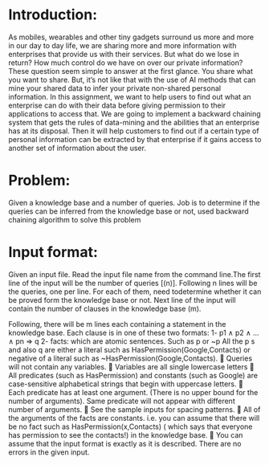 # Introduction:
As mobiles, wearables and other tiny gadgets surround us more and more in our day to day life, we are sharing more and more information with enterprises that provide us with their services. But what do we lose in return? How much control do we have on over our private information? These question seem simple to answer at the first glance. You share what you want to share. But, it’s not like that with the use of AI methods that can mine your shared data to infer your private non-shared personal information. In this assignment, we want to help users to find out what an enterprise can do with their data before giving permission to their applications to access that.
We are going to implement a backward chaining system that gets the rules of data-mining and the abilities that an enterprise has at its disposal. Then it will help customers to find out if a certain type of personal information can be extracted by that enterprise if it gains access to another set of information about the user.

# Problem:
Given a knowledge base and a number of queries. Job is to determine if the queries can be inferred from the knowledge base or not, used backward chaining algorithm to solve this problem

# Input format: 
Given an input file. Read the input file name from the command line.The first line of the input will be the number of queries [(n)]. Following n lines will be the queries, one per line. For each of them, need todetermine whether it can be proved form the knowledge base or not. Next line of the input will contain the number of clauses in the knowledge base (m).

Following, there will be m lines each containing a statement in the knowledge base. Each clause is in one of these two formats:
1- p1 ∧ p2 ∧ ... ∧ pn => q
2- facts: which are atomic sentences. Such as p or ~p
All the p s and also q are either a literal such as HasPermission(Google,Contacts) or negative of a literal such as ~HasPermission(Google,Contacts).
 Queries will not contain any variables.
 Variables are all single lowercase letters
 All predicates (such as HasPermission) and constants (such as Google) are case-sensitive alphabetical strings that begin with uppercase letters.
 Each predicate has at least one argument. (There is no upper bound for the number of arguments). Same predicate will not appear with different number of arguments.
 See the sample inputs for spacing patterns.
 All of the arguments of the facts are constants. i.e. you can assume that there will be no fact such as HasPermission(x,Contacts) ( which says that everyone has permission to see the contacts!) in the knowledge base.
 You can assume that the input format is exactly as it is described. There are no errors in the given input.
